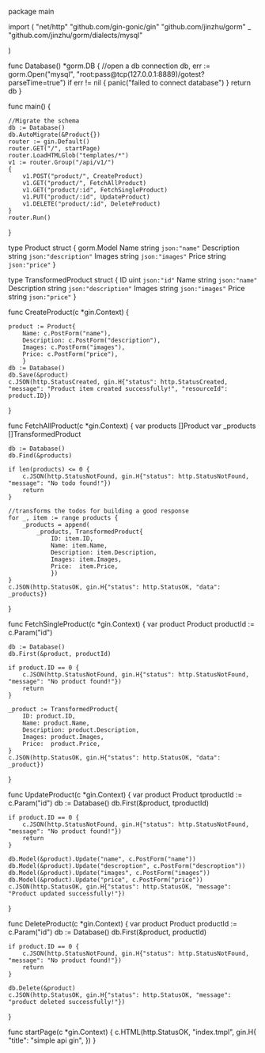 package main

import (
	"net/http"
	"github.com/gin-gonic/gin"
	"github.com/jinzhu/gorm"
	_ "github.com/jinzhu/gorm/dialects/mysql"

)

func Database() *gorm.DB {
	//open a db connection
	db, err := gorm.Open("mysql", "root:pass@tcp(127.0.0.1:8889)/gotest?parseTime=true")
	if err != nil {
		panic("failed to connect database")
	}
	return db
}

func main() {

	//Migrate the schema
	db := Database()
	db.AutoMigrate(&Product{})
	router := gin.Default()
	router.GET("/", startPage)
	router.LoadHTMLGlob("templates/*")
	v1 := router.Group("/api/v1/")
	{
		v1.POST("product/", CreateProduct)
		v1.GET("product/", FetchAllProduct)
		v1.GET("product/:id", FetchSingleProduct)
		v1.PUT("product/:id", UpdateProduct)
		v1.DELETE("product/:id", DeleteProduct)
	}
	router.Run()

}

type Product struct {
	gorm.Model
	Name     	string 	  `json:"name"`
	Description string    `json:"description"`
	Images  	string    `json:"images"`
	Price 		string    `json:"price"`
}

type TransformedProduct struct {
	ID        	uint   	  `json:"id"`
	Name     	string    `json:"name"`
	Description string    `json:"description"`
	Images  	string    `json:"images"`
	Price 		string    `json:"price"`
}

func CreateProduct(c *gin.Context)  {

	product := Product{
		Name: c.PostForm("name"),
		Description: c.PostForm("description"),
		Images: c.PostForm("images"),
		Price: c.PostForm("price"),
		}
	db := Database()
	db.Save(&product)
	c.JSON(http.StatusCreated, gin.H{"status": http.StatusCreated, "message": "Product item created successfully!", "resourceId": product.ID})
}

func FetchAllProduct(c *gin.Context)  {
	var products []Product
	var _products []TransformedProduct

	db := Database()
	db.Find(&products)

	if len(products) <= 0 {
		c.JSON(http.StatusNotFound, gin.H{"status": http.StatusNotFound, "message": "No todo found!"})
		return
	}

	//transforms the todos for building a good response
	for _, item := range products {
		_products = append(
			_products, TransformedProduct{
				ID: item.ID,
				Name: item.Name,
				Description: item.Description,
				Images: item.Images,
				Price:  item.Price,
				})
	}
	c.JSON(http.StatusOK, gin.H{"status": http.StatusOK, "data": _products})
}

func FetchSingleProduct(c *gin.Context)  {
	var product Product
	productId := c.Param("id")

	db := Database()
	db.First(&product, productId)

	if product.ID == 0 {
		c.JSON(http.StatusNotFound, gin.H{"status": http.StatusNotFound, "message": "No product found!"})
		return
	}

	_product := TransformedProduct{
		ID: product.ID,
		Name: product.Name,
		Description: product.Description,
		Images: product.Images,
		Price:  product.Price,
	}
	c.JSON(http.StatusOK, gin.H{"status": http.StatusOK, "data": _product})
}

func UpdateProduct(c *gin.Context)  {
	var product Product
	tproductId := c.Param("id")
	db := Database()
	db.First(&product, tproductId)

	if product.ID == 0 {
		c.JSON(http.StatusNotFound, gin.H{"status": http.StatusNotFound, "message": "No product found!"})
		return
	}

	db.Model(&product).Update("name", c.PostForm("name"))
	db.Model(&product).Update("descroption", c.PostForm("descroption"))
	db.Model(&product).Update("images", c.PostForm("images"))
	db.Model(&product).Update("price", c.PostForm("price"))
	c.JSON(http.StatusOK, gin.H{"status": http.StatusOK, "message": "Product updated successfully!"})
}

func DeleteProduct(c *gin.Context) {
	var product Product
	productId := c.Param("id")
	db := Database()
	db.First(&product, productId)

	if product.ID == 0 {
		c.JSON(http.StatusNotFound, gin.H{"status": http.StatusNotFound, "message": "No product found!"})
		return
	}

	db.Delete(&product)
	c.JSON(http.StatusOK, gin.H{"status": http.StatusOK, "message": "product deleted successfully!"})
}

func startPage(c *gin.Context)  {
	c.HTML(http.StatusOK, "index.tmpl", gin.H{
		"title": "simple api gin",
	})
}

